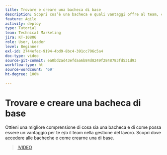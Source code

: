 ```yaml
---
title: Trovare e creare una bacheca di base
description: Scopri cos’è una bacheca e quali vantaggi offre al team, come trovarne una e come crearne una tu stesso.
feature: Agile
activity: deploy
type: Tutorial
team: Technical Marketing
jira: KT-10806
role: User, Leader
level: Beginner
exl-id: 2744efec-9194-4bd9-8bc4-391cc796c5a4
doc-type: video
source-git-commit: ea0bd2ad43efdaa6b84d8249f2848783fd531d93
workflow-type: ht
source-wordcount: '69'
ht-degree: 100%

---
```


# Trovare e creare una bacheca di base

Ottieni una migliore comprensione di cosa sia una bacheca e di come possa essere un vantaggio per te e/o il team nella gestione del lavoro. Scopri dove accedere alle bacheche e come crearne una di base.

>[!VIDEO](https://video.tv.adobe.com/v/346548/?quality=12&learn=on)

